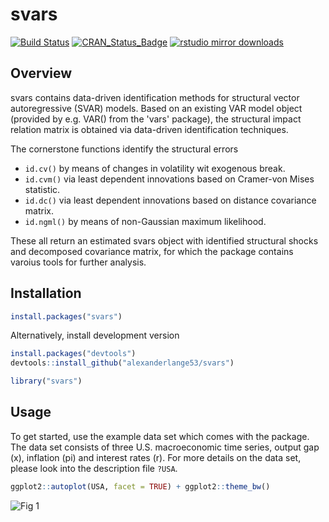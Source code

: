 svars
=====

[![Build Status](https://travis-ci.org/alexanderlange53/svars.svg?branch=master)](https://travis-ci.org/alexanderlange53/svars) 
[![CRAN\_Status\_Badge](http://www.r-pkg.org/badges/version/svars)](https://cran.r-project.org/package=svars) 
[![rstudio mirror downloads](http://cranlogs.r-pkg.org/badges/grand-total/svars)](https://cran.r-project.org/package=svars)

## Overview

svars contains data-driven identification methods for structural vector autoregressive (SVAR) models.
Based on an existing VAR model object (provided by e.g. VAR() from the 'vars' package), the structural impact relation matrix 
is obtained via data-driven identification techniques.

The cornerstone functions identify the structural errors

-   `id.cv()` by means of changes in volatility wit exogenous break.
-   `id.cvm()` via least dependent innovations based on Cramer-von Mises statistic.
-   `id.dc()` via least dependent innovations based on distance covariance matrix.
-   `id.ngml()` by means of non-Gaussian maximum likelihood.

These all return an estimated svars object with identified structural shocks and decomposed covariance matrix, for which the package contains varoius tools for further analysis.  


## Installation

```r
install.packages("svars")
```

Alternatively, install development version


```r
install.packages("devtools")
devtools::install_github("alexanderlange53/svars")
```


```r
library("svars")
```

## Usage

To get started, use the example data set which comes with the package. The data set consists of three U.S. macroeconomic time series, output gap (x), inflation (pi) and interest rates (r). For more details on the data set, please look into the description file `?USA`.

```r
ggplot2::autoplot(USA, facet = TRUE) + ggplot2::theme_bw()
```

![Fig 1](https://github.com/alexanderlange53/svars/master/figs/data_viz.png)
